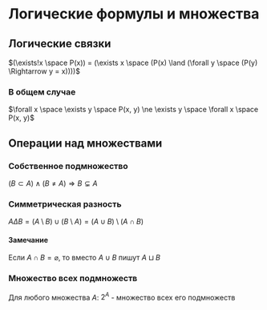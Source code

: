 # Логические формулы и множества

## Логические связки
$(\exists!x \space P(x)) = (\exists x \space (P(x) \land (\forall y \space (P(y) \Rightarrow y = x))))$

### В общем случае
$\forall x \space \exists y \space P(x, y) \ne \exists y \space \forall x \space P(x, y)$

## Операции над множествами
### Собственное подмножество
$(B \subset A) \land (B \ne A) \Rightarrow B \subsetneq A$

### Симметрическая разность
$A \Delta B = (A \setminus B) \cup (B \setminus A) = (A \cup B) \setminus (A \cap B)$

#### Замечание
Если $A \cap B = \varnothing$, то вместо $A \cup B$ пишут $A \sqcup B$

### Множество всех подмножеств
Для любого множества $A$: $2^A$ - множество всех его подмножеств
